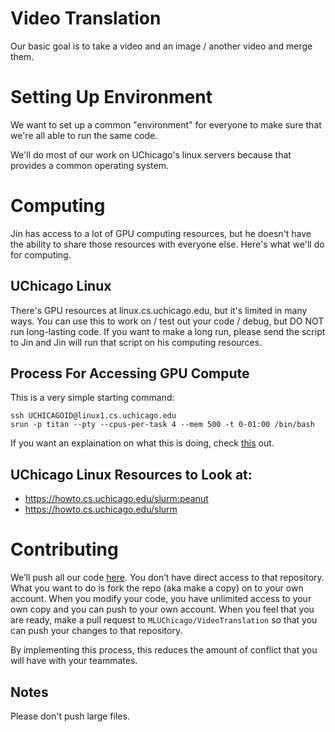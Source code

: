 # Video Translation

Our basic goal is to take a video and an image / another video and merge them.




# Setting Up Environment

We want to set up a common "environment" for everyone to make sure that we're all able to run the same code.

We'll do most of our work on UChicago's linux servers because that provides a common operating system. 



# Computing

Jin has access to a lot of GPU computing resources, but he doesn't have the ability to share those resources with everyone else. Here's what we'll do for computing.

## UChicago Linux

There's GPU resources at linux.cs.uchicago.edu, but it's limited in many ways. You can use this to work on / test out your code / debug, but DO NOT run long-lasting code. If you want to make a long run, please send the script to Jin and Jin will run that script on his computing resources.


## Process For Accessing GPU Compute

This is a very simple starting command:

```
ssh UCHICAGOID@linux1.cs.uchicago.edu
srun -p titan --pty --cpus-per-task 4 --mem 500 -t 0-01:00 /bin/bash
```

If you want an explaination on what this is doing, check [this](https://howto.cs.uchicago.edu/slurm#interactive_jobs) out. 

## UChicago Linux Resources to Look at:

* https://howto.cs.uchicago.edu/slurm:peanut
* https://howto.cs.uchicago.edu/slurm



# Contributing 

We’ll push all our code [here](https://github.com/MLUChicago/VideoTranslation). You don’t have direct access to that repository. What you want to do is fork the repo (aka make a copy) on to your own account. When you modify your code, you have unlimited access to your own copy and you can push to your own account. When you feel that you are ready, make a pull request to `MLUChicago/VideoTranslation` so that you can push your changes to that repository.

By implementing this process, this reduces the amount of conflict that you will have with your teammates.

## Notes
Please don't push large files.